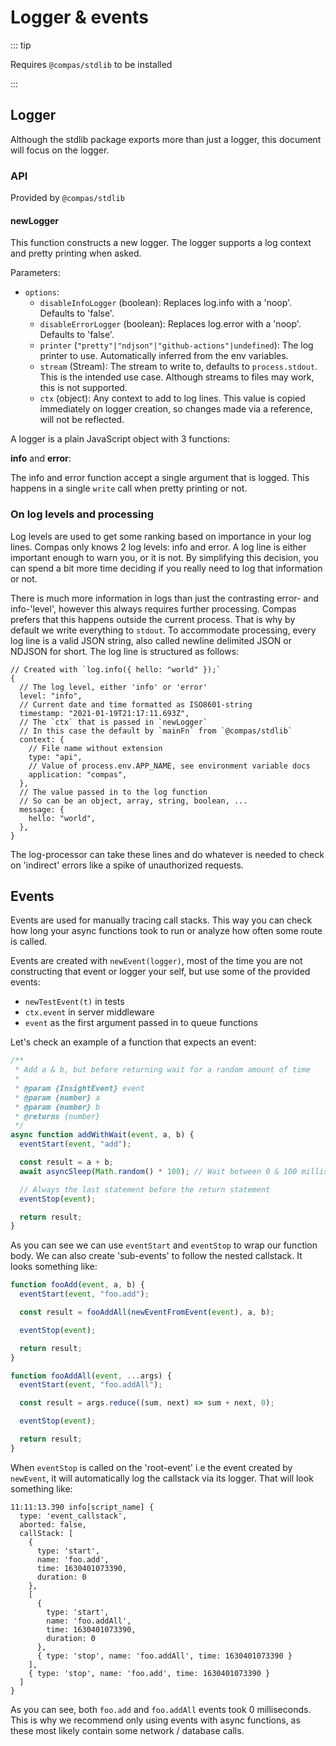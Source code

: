 # Logger & events

::: tip

Requires `@compas/stdlib` to be installed

:::

## Logger

Although the stdlib package exports more than just a logger, this document will
focus on the logger.

### API

Provided by `@compas/stdlib`

#### newLogger

This function constructs a new logger. The logger supports a log context and
pretty printing when asked.

Parameters:

- `options`:
  - `disableInfoLogger` (boolean): Replaces log.info with a 'noop'. Defaults to
    'false'.
  - `disableErrorLogger` (boolean): Replaces log.error with a 'noop'. Defaults
    to 'false'.
  - `printer` (`"pretty"|"ndjson"|"github-actions"|undefined`): The log printer
    to use. Automatically inferred from the env variables.
  - `stream` (Stream): The stream to write to, defaults to `process.stdout`.
    This is the intended use case. Although streams to files may work, this is
    not supported.
  - `ctx` (object): Any context to add to log lines. This value is copied
    immediately on logger creation, so changes made via a reference, will not be
    reflected.

A logger is a plain JavaScript object with 3 functions:

**info** and **error**:

The info and error function accept a single argument that is logged. This
happens in a single `write` call when pretty printing or not.

### On log levels and processing

Log levels are used to get some ranking based on importance in your log lines.
Compas only knows 2 log levels: info and error. A log line is either important
enough to warn you, or it is not. By simplifying this decision, you can spend a
bit more time deciding if you really need to log that information or not.

There is much more information in logs than just the contrasting error- and
info-'level', however this always requires further processing. Compas prefers
that this happens outside the current process. That is why by default we write
everything to `stdout`. To accommodate processing, every log line is a valid
JSON string, also called newline delimited JSON or NDJSON for short. The log
line is structured as follows:

```json5
// Created with `log.info({ hello: "world" });`
{
  // The log level, either 'info' or 'error'
  level: "info",
  // Current date and time formatted as ISO8601-string
  timestamp: "2021-01-19T21:17:11.693Z",
  // The `ctx` that is passed in `newLogger`
  // In this case the default by `mainFn` from `@compas/stdlib`
  context: {
    // File name without extension
    type: "api",
    // Value of process.env.APP_NAME, see environment variable docs
    application: "compas",
  },
  // The value passed in to the log function
  // So can be an object, array, string, boolean, ...
  message: {
    hello: "world",
  },
}
```

The log-processor can take these lines and do whatever is needed to check on
'indirect' errors like a spike of unauthorized requests.

## Events

Events are used for manually tracing call stacks. This way you can check how
long your async functions took to run or analyze how often some route is called.

Events are created with `newEvent(logger)`, most of the time you are not
constructing that event or logger your self, but use some of the provided
events:

- `newTestEvent(t)` in tests
- `ctx.event` in server middleware
- `event` as the first argument passed in to queue functions

Let's check an example of a function that expects an event:

```js
/**
 * Add a & b, but before returning wait for a random amount of time
 *
 * @param {InsightEvent} event
 * @param {number} a
 * @param {number} b
 * @returns {number}
 */
async function addWithWait(event, a, b) {
  eventStart(event, "add");

  const result = a + b;
  await asyncSleep(Math.random() * 100); // Wait between 0 & 100 milliseconds

  // Always the last statement before the return statement
  eventStop(event);

  return result;
}
```

As you can see we can use `eventStart` and `eventStop` to wrap our function
body. We can also create 'sub-events' to follow the nested callstack. It looks
something like:

```js
function fooAdd(event, a, b) {
  eventStart(event, "foo.add");

  const result = fooAddAll(newEventFromEvent(event), a, b);

  eventStop(event);

  return result;
}

function fooAddAll(event, ...args) {
  eventStart(event, "foo.addAll");

  const result = args.reduce((sum, next) => sum + next, 0);

  eventStop(event);

  return result;
}
```

When `eventStop` is called on the 'root-event' i.e the event created by
`newEvent`, it will automatically log the callstack via its logger. That will
look something like:

```text
11:11:13.390 info[script_name] {
  type: 'event_callstack',
  aborted: false,
  callStack: [
    {
      type: 'start',
      name: 'foo.add',
      time: 1630401073390,
      duration: 0
    },
    [
      {
        type: 'start',
        name: 'foo.addAll',
        time: 1630401073390,
        duration: 0
      },
      { type: 'stop', name: 'foo.addAll', time: 1630401073390 }
    ],
    { type: 'stop', name: 'foo.add', time: 1630401073390 }
  ]
}
```

As you can see, both `foo.add` and `foo.addAll` events took 0 milliseconds. This
is why we recommend only using events with async functions, as these most likely
contain some network / database calls.
